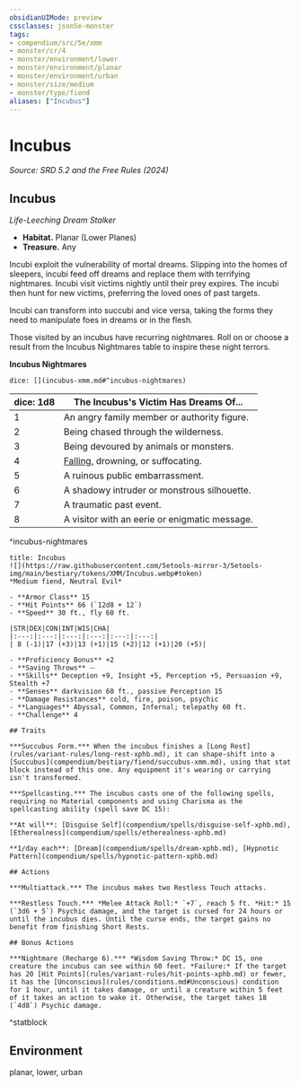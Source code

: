 ```yaml
---
obsidianUIMode: preview
cssclasses: json5e-monster
tags:
- compendium/src/5e/xmm
- monster/cr/4
- monster/environment/lower
- monster/environment/planar
- monster/environment/urban
- monster/size/medium
- monster/type/fiend
aliases: ["Incubus"]
---
```

# Incubus
*Source: SRD 5.2 and the Free Rules (2024)*  

## Incubus

*Life-Leeching Dream Stalker*

- **Habitat.** Planar (Lower Planes)  
- **Treasure.** Any  

Incubi exploit the vulnerability of mortal dreams. Slipping into the homes of sleepers, incubi feed off dreams and replace them with terrifying nightmares. Incubi visit victims nightly until their prey expires. The incubi then hunt for new victims, preferring the loved ones of past targets.

Incubi can transform into succubi and vice versa, taking the forms they need to manipulate foes in dreams or in the flesh.

Those visited by an incubus have recurring nightmares. Roll on or choose a result from the Incubus Nightmares table to inspire these night terrors.

**Incubus Nightmares**

`dice: [](incubus-xmm.md#^incubus-nightmares)`

| dice: 1d8 | The Incubus's Victim Has Dreams Of... |
|-----------|---------------------------------------|
| 1 | An angry family member or authority figure. |
| 2 | Being chased through the wilderness. |
| 3 | Being devoured by animals or monsters. |
| 4 | [Falling](falling-xphb.md), drowning, or suffocating. |
| 5 | A ruinous public embarrassment. |
| 6 | A shadowy intruder or monstrous silhouette. |
| 7 | A traumatic past event. |
| 8 | A visitor with an eerie or enigmatic message. |
^incubus-nightmares

```ad-statblock
title: Incubus
![](https://raw.githubusercontent.com/5etools-mirror-3/5etools-img/main/bestiary/tokens/XMM/Incubus.webp#token)
*Medium fiend, Neutral Evil*

- **Armor Class** 15
- **Hit Points** 66 (`12d8 + 12`)
- **Speed** 30 ft., fly 60 ft.

|STR|DEX|CON|INT|WIS|CHA|
|:---:|:---:|:---:|:---:|:---:|:---:|
| 8 (-1)|17 (+3)|13 (+1)|15 (+2)|12 (+1)|20 (+5)|

- **Proficiency Bonus** +2
- **Saving Throws** ⏤
- **Skills** Deception +9, Insight +5, Perception +5, Persuasion +9, Stealth +7
- **Senses** darkvision 60 ft., passive Perception 15
- **Damage Resistances** cold, fire, poison, psychic
- **Languages** Abyssal, Common, Infernal; telepathy 60 ft.
- **Challenge** 4

## Traits

***Succubus Form.*** When the incubus finishes a [Long Rest](rules/variant-rules/long-rest-xphb.md), it can shape-shift into a [Succubus](compendium/bestiary/fiend/succubus-xmm.md), using that stat block instead of this one. Any equipment it's wearing or carrying isn't transformed.

***Spellcasting.*** The incubus casts one of the following spells, requiring no Material components and using Charisma as the spellcasting ability (spell save DC 15):

**At will**: [Disguise Self](compendium/spells/disguise-self-xphb.md), [Etherealness](compendium/spells/etherealness-xphb.md)

**1/day each**: [Dream](compendium/spells/dream-xphb.md), [Hypnotic Pattern](compendium/spells/hypnotic-pattern-xphb.md)

## Actions

***Multiattack.*** The incubus makes two Restless Touch attacks.

***Restless Touch.*** *Melee Attack Roll:* `+7`, reach 5 ft. *Hit:* 15 (`3d6 + 5`) Psychic damage, and the target is cursed for 24 hours or until the incubus dies. Until the curse ends, the target gains no benefit from finishing Short Rests.

## Bonus Actions

***Nightmare (Recharge 6).*** *Wisdom Saving Throw:* DC 15, one creature the incubus can see within 60 feet. *Failure:* If the target has 20 [Hit Points](rules/variant-rules/hit-points-xphb.md) or fewer, it has the [Unconscious](rules/conditions.md#Unconscious) condition for 1 hour, until it takes damage, or until a creature within 5 feet of it takes an action to wake it. Otherwise, the target takes 18 (`4d8`) Psychic damage.
```
^statblock

## Environment

planar, lower, urban